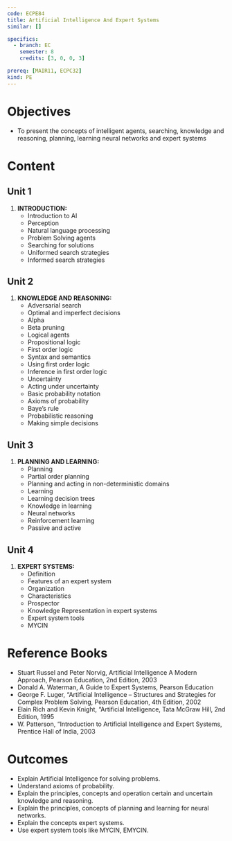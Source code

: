 ```yaml
---
code: ECPE84
title: Artificial Intelligence And Expert Systems
similar: []

specifics:
  - branch: EC
    semester: 8
    credits: [3, 0, 0, 3]

prereq: [MAIR11, ECPC32]
kind: PE
---
```


# Objectives

- To present the concepts of intelligent agents, searching, knowledge and reasoning,  planning, learning neural networks and expert systems

# Content

## Unit 1

1. **INTRODUCTION:**
   - Introduction to AI
   - Perception
   - Natural language processing
   - Problem Solving agents
   - Searching for solutions
   - Uniformed search strategies
   - Informed search strategies

## Unit 2

1. **KNOWLEDGE AND REASONING:**
   - Adversarial search
   - Optimal and imperfect decisions
   - Alpha
   - Beta pruning
   - Logical agents
   - Propositional logic
   - First order logic
   - Syntax and semantics
   - Using first order logic
   - Inference in first order logic
   - Uncertainty
   - Acting under uncertainty
   - Basic probability notation
   - Axioms of probability
   - Baye’s rule
   - Probabilistic reasoning
   - Making simple decisions

## Unit 3

1. **PLANNING AND LEARNING:**
   - Planning
   - Partial order planning
   - Planning and acting in non-deterministic domains
   - Learning
   - Learning decision trees
   - Knowledge in learning
   - Neural networks
   - Reinforcement learning
   - Passive and active

## Unit 4

1. **EXPERT SYSTEMS:**
   - Definition
   - Features of an expert system
   - Organization
   - Characteristics
   - Prospector
   - Knowledge Representation in expert systems
   - Expert system tools
   - MYCIN

# Reference Books

- Stuart Russel and Peter Norvig, Artificial Intelligence A Modern Approach, Pearson Education, 2nd Edition, 2003
- Donald A. Waterman, A Guide to Expert Systems, Pearson Education
- George F. Luger, “Artificial Intelligence – Structures and Strategies for Complex Problem Solving, Pearson Education, 4th Edition, 2002
- Elain Rich and Kevin Knight, “Artificial Intelligence, Tata McGraw Hill, 2nd Edition, 1995
- W. Patterson, “Introduction to Artificial Intelligence and Expert Systems, Prentice Hall of India, 2003

# Outcomes

- Explain Artificial Intelligence for solving problems.
- Understand axioms of probability.
- Explain the principles, concepts and operation certain and uncertain knowledge and reasoning.
- Explain the principles, concepts of planning and learning for neural networks.
- Explain the concepts expert systems.
- Use expert system tools like MYCIN, EMYCIN.
